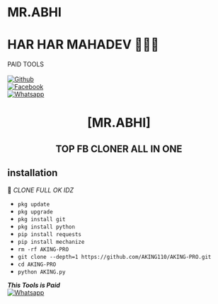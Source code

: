 # MR.ABHI
# HAR HAR MAHADEV 🙏🥰💖
PAID TOOLS
<b></b> </br> <br>[![Github](https://img.shields.io/badge/Github-MR.ABHI-dimgray?style=flat-square&logo=github)](https://github.com/ABHI-790)<br> [![Facebook](https://img.shields.io/badge/Facebook-MR.ABHI-blue?style=flat-square&logo=facebook)](https://www.facebook.com/verified.khalnayak)<br> [![Whatsapp](https://img.shields.io/badge/Whatsapp-MR.ABHI-deepgreen?style=flat-square&logo=whatsapp)](https://wa.me/+917388470961)



<h1 align="center"> [MR.ABHI]</h1>

<h2 align="center">  TOP FB CLONER ALL IN ONE</h2>


## <b>installation</b>

🔰 _CLONE FULL OK IDZ_


- `pkg update`
- `pkg upgrade`
- `pkg install git`
- `pkg install python`
- `pip install requests`
- `pip install mechanize`
- `rm -rf AKING-PRO`
- `git clone --depth=1 https://github.com/AKING110/AKING-PRO.git`
- `cd AKING-PRO`
- `python AKING.py`



 ___This Tools is Paid___</br>
 [![Whatsapp](https://img.shields.io/badge/Whatsapp-MR.ABHI-deepgreen?style=flat-square&logo=whatsapp)](https://wa.me/+917388470961)
